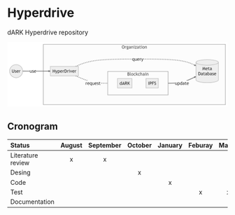 # Hyperdrive

dARK Hyperdrive repository 


![](./docs/figures/hyperdrive_overview.png)


## Cronogram

| Status            | August | September | October | January | Feburay | March | April |
|:------------------|:------:|:---------:|:-------:|:-------:|:-------:|:-----:|:-----:|
| Literature review | x      | x         |         |         |         |       |       |
| Desing            |        |           | x       |         |         |       |       |
| Code              |        |           |         |    x    |         |       |       |
| Test              |        |           |         |         |   x     |   x   |       |
| Documentation     |        |           |         |         |         |       |  x    |
